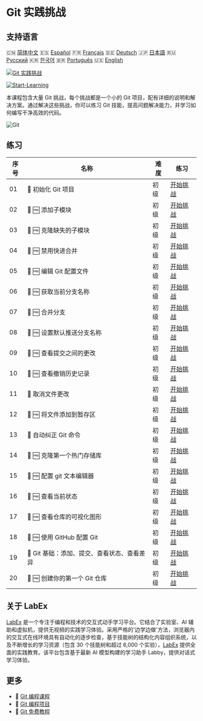 # Git 实践挑战

## 支持语言

🇨🇳 [简体中文](README_zh.md) 🇪🇸 [Español](README_es.md) 🇫🇷 [Français](README_fr.md) 🇩🇪 [Deutsch](README_de.md) 🇯🇵 [日本語](README_ja.md) 🇷🇺 [Русский](README_ru.md) 🇰🇷 [한국어](README_ko.md) 🇧🇷 [Português](README_pt.md) 🇺🇸 [English](README.md) 

[![Git 实践挑战](https://cover-creator.labex.io/git-practice-challenges.png?lang=zh)](https://labex.io/zh/courses/git-practice-challenges)

[![Start-Learning](https://img.shields.io/badge/Start-Learning-whitesmoke?style=for-the-badge)](https://labex.io/zh/courses/git-practice-challenges)

本课程包含大量 Git 挑战，每个挑战都是一个小的 Git 项目，配有详细的说明和解决方案。通过解决这些挑战，你可以练习 Git 技能，提高问题解决能力，并学习如何编写干净高效的代码。

![Git](https://img.shields.io/badge/Git-whitesmoke?style=for-the-badge&logo=git)


## 练习

|   序号 | 名称                                         | 难度   | 练习                                                                                                                                                |
|--------|----------------------------------------------|--------|-----------------------------------------------------------------------------------------------------------------------------------------------------|
|     01 | 🎯  初始化 Git 项目                          | 初级   | <a target='_blank' href='https://labex.io/zh/labs/git-initialize-git-project-385166?course=git-practice-challenges'>开始挑战</a>                    |
|     02 | 🎯 🆓 添加子模块                             | 初级   | <a target='_blank' href='https://labex.io/zh/labs/add-a-submodule-12611?course=git-practice-challenges'>开始挑战</a>                                |
|     03 | 🎯 🆓 克隆缺失的子模块                       | 初级   | <a target='_blank' href='https://labex.io/zh/labs/clone-missing-submodules-12620?course=git-practice-challenges'>开始挑战</a>                       |
|     04 | 🎯 🆓 禁用快进合并                           | 初级   | <a target='_blank' href='https://labex.io/zh/labs/disable-fast-forward-merging-12642?course=git-practice-challenges'>开始挑战</a>                   |
|     05 | 🎯 🆓 编辑 Git 配置文件                      | 初级   | <a target='_blank' href='https://labex.io/zh/labs/edit-git-configuration-file-12645?course=git-practice-challenges'>开始挑战</a>                    |
|     06 | 🎯 🆓 获取当前分支名称                       | 初级   | <a target='_blank' href='https://labex.io/zh/labs/get-the-current-branch-name-12633?course=git-practice-challenges'>开始挑战</a>                    |
|     07 | 🎯 🆓 合并分支                               | 初级   | <a target='_blank' href='https://labex.io/zh/labs/merge-a-branch-12655?course=git-practice-challenges'>开始挑战</a>                                 |
|     08 | 🎯 🆓 设置默认推送分支名称                   | 初级   | <a target='_blank' href='https://labex.io/zh/labs/set-default-push-branch-name-12672?course=git-practice-challenges'>开始挑战</a>                   |
|     09 | 🎯 🆓 查看提交之间的更改                     | 初级   | <a target='_blank' href='https://labex.io/zh/labs/view-changes-between-commits-12684?course=git-practice-challenges'>开始挑战</a>                   |
|     10 | 🎯 🆓 查看撤销历史记录                       | 初级   | <a target='_blank' href='https://labex.io/zh/labs/view-undo-history-12696?course=git-practice-challenges'>开始挑战</a>                              |
|     11 | 🎯  取消文件更改                             | 初级   | <a target='_blank' href='https://labex.io/zh/labs/git-cancel-file-change-387714?course=git-practice-challenges'>开始挑战</a>                        |
|     12 | 🎯 🆓 将文件添加到暂存区                     | 初级   | <a target='_blank' href='https://labex.io/zh/labs/add-files-to-the-staging-area-12675?course=git-practice-challenges'>开始挑战</a>                  |
|     13 | 🎯  自动纠正 Git 命令                        | 初级   | <a target='_blank' href='https://labex.io/zh/labs/autocorrect-git-commands-12614?course=git-practice-challenges'>开始挑战</a>                       |
|     14 | 🎯 🆓 克隆第一个热门存储库                   | 初级   | <a target='_blank' href='https://labex.io/zh/labs/clone-the-first-trending-repository-12621?course=git-practice-challenges'>开始挑战</a>            |
|     15 | 🎯 🆓 配置 git 文本编辑器                    | 初级   | <a target='_blank' href='https://labex.io/zh/labs/configure-the-git-text-editor-12673?course=git-practice-challenges'>开始挑战</a>                  |
|     16 | 🎯 🆓 查看当前状态                           | 初级   | <a target='_blank' href='https://labex.io/zh/labs/view-current-status-12695?course=git-practice-challenges'>开始挑战</a>                            |
|     17 | 🎯 🆓 查看仓库的可视化图形                   | 初级   | <a target='_blank' href='https://labex.io/zh/labs/view-a-visual-graph-of-the-repository-12685?course=git-practice-challenges'>开始挑战</a>          |
|     18 | 🎯 🆓 使用 GitHub 配置 Git                   | 初级   | <a target='_blank' href='https://labex.io/zh/labs/git-git-configuration-with-github-23?course=git-practice-challenges'>开始挑战</a>                 |
|     19 | 🎯  Git 基础：添加、提交、查看状态、查看差异 | 初级   | <a target='_blank' href='https://labex.io/zh/labs/shell-git-fundamentals-add-commit-status-diff-387715?course=git-practice-challenges'>开始挑战</a> |
|     20 | 🎯 🆓 创建你的第一个 Git 仓库                | 初级   | <a target='_blank' href='https://labex.io/zh/labs/create-your-first-git-repository-12632?course=git-practice-challenges'>开始挑战</a>               |

## 关于 LabEx

[LabEx](https://labex.io) 是一个专注于编程和技术的交互式动手学习平台。它结合了实验室、AI 辅助和虚拟机，提供无视频的实践学习体验。采用严格的'边学边做'方法，浏览器内的交互式在线环境具有自动化的逐步检查，基于技能树的结构化内容组织系统，以及不断增长的学习资源（包含 30 个技能树和超过 6,000 个实验），[LabEx](https://labex.io) 提供全面的实践教育。该平台包含基于最新 AI 模型构建的学习助手 Labby，提供对话式学习体验。

## 更多

- 🔗 [Git 编程课程](https://github.com/labex-labs/awesome-programming-courses)
- 🔗 [Git 编程项目](https://github.com/labex-labs/awesome-programming-projects)
- 🔗 [Git 免费教程](https://github.com/labex-labs/git-free-tutorials)

